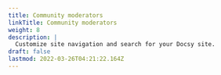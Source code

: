 ```yaml
---
title: Community moderators
linkTitle: Community moderators
weight: 8
description: |
  Customize site navigation and search for your Docsy site.
draft: false
lastmod: 2022-03-26T04:21:22.164Z
---
```

